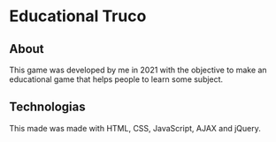 # Educational Truco

## About
This game was developed by me in 2021 with the objective to make an educational game that helps people to learn some subject.

## Technologias
This made was made with HTML, CSS, JavaScript, AJAX and jQuery.
